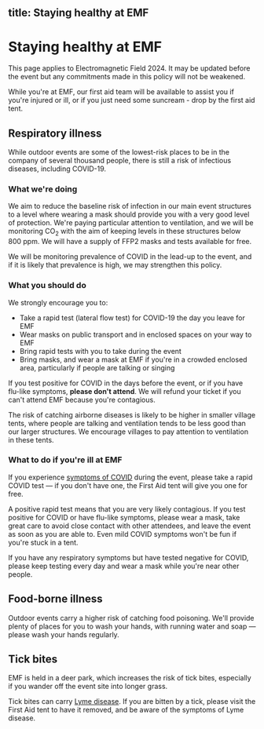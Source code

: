title: Staying healthy at EMF
---
# Staying healthy at EMF

<div class="well">
This page applies to Electromagnetic Field 2024. It may be updated before the event but any commitments made in this policy will not be weakened.
</div>

While you're at EMF, our first aid team will be available to assist you if you're injured or ill, or if you just need some suncream - drop by the first aid tent.

## Respiratory illness

While outdoor events are some of the lowest-risk places to be in the company of several thousand people, there is still a risk of infectious diseases, including COVID-19.

### What we're doing

We aim to reduce the baseline risk of infection in our main event structures to a level where wearing a mask should provide you with a very good level of protection. We're paying particular attention to ventilation, and we will be monitoring CO<sub>2</sub> with the aim of keeping levels in these structures below 800&nbsp;ppm. We will have a supply of FFP2 masks and tests available for free.

We will be monitoring prevalence of COVID in the lead-up to the event, and if it is likely that prevalence is high, we may strengthen this policy.

### What you should do

We strongly encourage you to:

* Take a rapid test (lateral flow test) for COVID-19 the day you leave for EMF
* Wear masks on public transport and in enclosed spaces on your way to EMF
* Bring rapid tests with you to take during the event
* Bring masks, and wear a mask at EMF if you're in a crowded enclosed area, particularly if people are talking or singing

If you test positive for COVID in the days before the event, or if you have flu-like symptoms, **please don't attend**. We will refund your ticket if you can't attend EMF because you're contagious.

The risk of catching airborne diseases is likely to be higher in smaller village tents, where people are talking and ventilation tends to be less good than our larger structures. We encourage villages to pay attention to ventilation in these tents.

### What to do if you're ill at EMF

If you experience [symptoms of COVID](https://www.nhs.uk/conditions/coronavirus-covid-19/symptoms/) during the event, please take a rapid COVID test &mdash; if you don't have one, the First Aid tent will give you one for free.

A positive rapid test means that you are very likely contagious. If you test positive for COVID or have flu-like symptoms, please wear a mask, take great care to avoid close contact with other attendees, and leave the event as soon as you are able to. Even mild COVID symptoms won't be fun if you're stuck in a tent.

If you have any respiratory symptoms but have tested negative for COVID, please keep testing every day and wear a mask while you're near other people.

## Food-borne illness

Outdoor events carry a higher risk of catching food poisoning. We'll provide plenty of places for you to wash your hands, with running water and soap &mdash; please wash your hands regularly.

## Tick bites
EMF is held in a deer park, which increases the risk of tick bites, especially if you wander off the event site into longer grass.

Tick bites can carry [Lyme disease](https://www.nhs.uk/conditions/lyme-disease/). If you are bitten by a tick, please visit the First Aid tent to have it removed, and be aware of the symptoms of Lyme disease.
